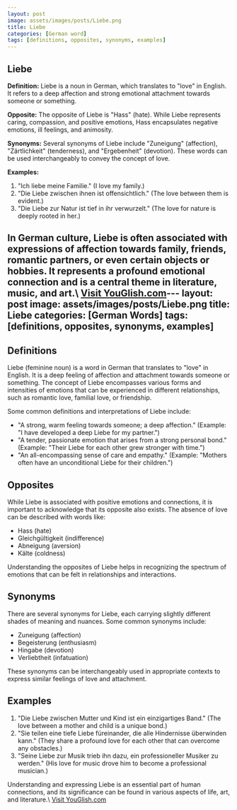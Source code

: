 ```yaml
---
layout: post
image: assets/images/posts/Liebe.png
title: Liebe
categories: [German word]
tags: [definitions, opposites, synonyms, examples]
---
```


## Liebe

**Definition:** Liebe is a noun in German, which translates to "love" in English. It refers to a deep affection and strong emotional attachment towards someone or something.

**Opposite:** The opposite of Liebe is "Hass" (hate). While Liebe represents caring, compassion, and positive emotions, Hass encapsulates negative emotions, ill feelings, and animosity.

**Synonyms:** Several synonyms of Liebe include "Zuneigung" (affection), "Zärtlichkeit" (tenderness), and "Ergebenheit" (devotion). These words can be used interchangeably to convey the concept of love.

**Examples:**

1. "Ich liebe meine Familie." (I love my family.)
2. "Die Liebe zwischen ihnen ist offensichtlich." (The love between them is evident.)
3. "Die Liebe zur Natur ist tief in ihr verwurzelt." (The love for nature is deeply rooted in her.)

In German culture, Liebe is often associated with expressions of affection towards family, friends, romantic partners, or even certain objects or hobbies. It represents a profound emotional connection and is a central theme in literature, music, and art.\ <a id="yg-widget-0" class="youglish-widget" data-query="Liebe" data-lang="german" data-components="8412" data-auto-start="0" data-bkg-color="theme_light" data-title="How%20to%20pronounce%20Liebe%20in%20German"  rel="nofollow" href="https://youglish.com">Visit YouGlish.com</a><script async src="https://youglish.com/public/emb/widget.js" charset="utf-8"></script>---
layout: post
image: assets/images/posts/Liebe.png
title: Liebe
categories: [German Words]
tags: [definitions, opposites, synonyms, examples]
---

## Definitions

Liebe (feminine noun) is a word in German that translates to "love" in English. It is a deep feeling of affection and attachment towards someone or something. The concept of Liebe encompasses various forms and intensities of emotions that can be experienced in different relationships, such as romantic love, familial love, or friendship.

Some common definitions and interpretations of Liebe include:

- "A strong, warm feeling towards someone; a deep affection." (Example: "I have developed a deep Liebe for my partner.")
- "A tender, passionate emotion that arises from a strong personal bond." (Example: "Their Liebe for each other grew stronger with time.")
- "An all-encompassing sense of care and empathy." (Example: "Mothers often have an unconditional Liebe for their children.")

## Opposites

While Liebe is associated with positive emotions and connections, it is important to acknowledge that its opposite also exists. The absence of love can be described with words like:

- Hass (hate)
- Gleichgültigkeit (indifference)
- Abneigung (aversion)
- Kälte (coldness)

Understanding the opposites of Liebe helps in recognizing the spectrum of emotions that can be felt in relationships and interactions.

## Synonyms

There are several synonyms for Liebe, each carrying slightly different shades of meaning and nuances. Some common synonyms include:

- Zuneigung (affection)
- Begeisterung (enthusiasm)
- Hingabe (devotion)
- Verliebtheit (infatuation)

These synonyms can be interchangeably used in appropriate contexts to express similar feelings of love and attachment.

## Examples

1. "Die Liebe zwischen Mutter und Kind ist ein einzigartiges Band." (The love between a mother and child is a unique bond.)
2. "Sie teilen eine tiefe Liebe füreinander, die alle Hindernisse überwinden kann." (They share a profound love for each other that can overcome any obstacles.)
3. "Seine Liebe zur Musik trieb ihn dazu, ein professioneller Musiker zu werden." (His love for music drove him to become a professional musician.)

Understanding and expressing Liebe is an essential part of human connections, and its significance can be found in various aspects of life, art, and literature.\ <a id="yg-widget-0" class="youglish-widget" data-query="Liebe" data-lang="german" data-components="8412" data-auto-start="0" data-bkg-color="theme_light" data-title="How%20to%20pronounce%20Liebe%20in%20German"  rel="nofollow" href="https://youglish.com">Visit YouGlish.com</a><script async src="https://youglish.com/public/emb/widget.js" charset="utf-8"></script>